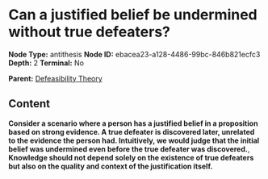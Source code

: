 # Can a justified belief be undermined without true defeaters?

**Node Type:** antithesis
**Node ID:** ebacea23-a128-4486-99bc-846b821ecfc3
**Depth:** 2
**Terminal:** No

**Parent:** [Defeasibility Theory](defeasibility-theory.md)

## Content

**Consider a scenario where a person has a justified belief in a proposition based on strong evidence. A true defeater is discovered later, unrelated to the evidence the person had. Intuitively, we would judge that the initial belief was undermined even before the true defeater was discovered.**, **Knowledge should not depend solely on the existence of true defeaters but also on the quality and context of the justification itself.**
